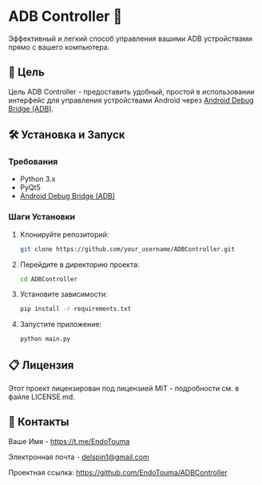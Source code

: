 # ADB Controller 🚀

Эффективный и легкий способ управления вашими ADB устройствами прямо с вашего компьютера.

## 🎯 Цель

Цель ADB Controller - предоставить удобный, простой в использовании интерфейс для управления устройствами Android через [Android Debug Bridge (ADB)](https://developer.android.com/studio/command-line/adb).

## 🛠️ Установка и Запуск

### Требования

- Python 3.x
- PyQt5
- [Android Debug Bridge (ADB)](https://developer.android.com/studio/releases/platform-tools)

### Шаги Установки

1. Клонируйте репозиторий:
   ```sh
   git clone https://github.com/your_username/ADBController.git
   
2. Перейдите в директорию проекта:
    ```sh
    cd ADBController
   
3. Установите зависимости:
    ```sh
   pip install -r requirements.txt
   
4. Запустите приложение:
    ```sh
   python main.py
   
## 📋 Лицензия
Этот проект лицензирован под лицензией MIT - подробности см. в файле LICENSE.md.

## 📧 Контакты
Ваше Имя - https://t.me/EndoTouma

Электронная почта - delspin1@gmail.com

Проектная ссылка: https://github.com/EndoTouma/ADBController
